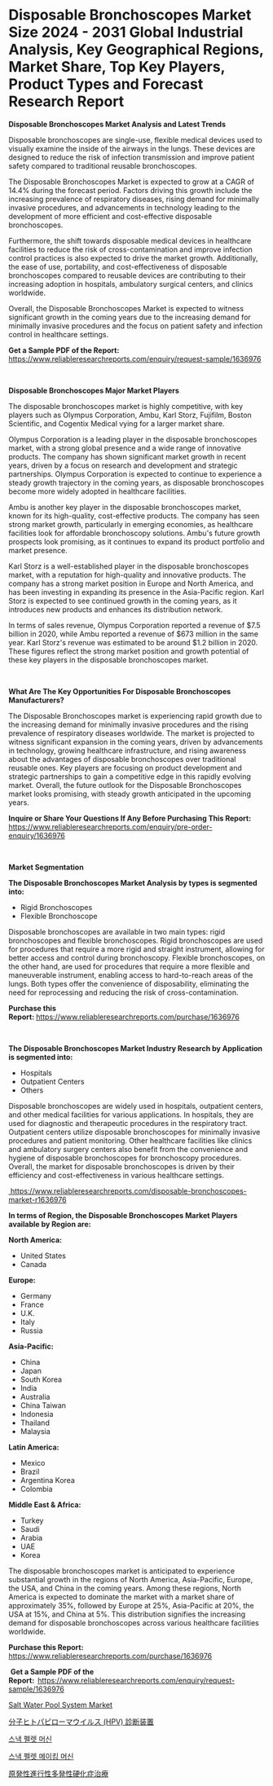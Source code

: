 <p><h1>Disposable Bronchoscopes Market Size 2024 - 2031 Global Industrial Analysis, Key Geographical Regions, Market Share, Top Key Players, Product Types and Forecast Research Report</h1></p><p><strong>Disposable Bronchoscopes Market Analysis and Latest Trends</strong></p>
<p><p>Disposable bronchoscopes are single-use, flexible medical devices used to visually examine the inside of the airways in the lungs. These devices are designed to reduce the risk of infection transmission and improve patient safety compared to traditional reusable bronchoscopes.</p><p>The Disposable Bronchoscopes Market is expected to grow at a CAGR of 14.4% during the forecast period. Factors driving this growth include the increasing prevalence of respiratory diseases, rising demand for minimally invasive procedures, and advancements in technology leading to the development of more efficient and cost-effective disposable bronchoscopes.</p><p>Furthermore, the shift towards disposable medical devices in healthcare facilities to reduce the risk of cross-contamination and improve infection control practices is also expected to drive the market growth. Additionally, the ease of use, portability, and cost-effectiveness of disposable bronchoscopes compared to reusable devices are contributing to their increasing adoption in hospitals, ambulatory surgical centers, and clinics worldwide.</p><p>Overall, the Disposable Bronchoscopes Market is expected to witness significant growth in the coming years due to the increasing demand for minimally invasive procedures and the focus on patient safety and infection control in healthcare settings.</p></p>
<p><strong>Get a Sample PDF of the Report:&nbsp;</strong> <a href="https://www.reliableresearchreports.com/enquiry/request-sample/1636976">https://www.reliableresearchreports.com/enquiry/request-sample/1636976</a></p>
<p>&nbsp;</p>
<p><strong>Disposable Bronchoscopes Major Market Players</strong></p>
<p><p>The disposable bronchoscopes market is highly competitive, with key players such as Olympus Corporation, Ambu, Karl Storz, Fujifilm, Boston Scientific, and Cogentix Medical vying for a larger market share. </p><p>Olympus Corporation is a leading player in the disposable bronchoscopes market, with a strong global presence and a wide range of innovative products. The company has shown significant market growth in recent years, driven by a focus on research and development and strategic partnerships. Olympus Corporation is expected to continue to experience a steady growth trajectory in the coming years, as disposable bronchoscopes become more widely adopted in healthcare facilities.</p><p>Ambu is another key player in the disposable bronchoscopes market, known for its high-quality, cost-effective products. The company has seen strong market growth, particularly in emerging economies, as healthcare facilities look for affordable bronchoscopy solutions. Ambu's future growth prospects look promising, as it continues to expand its product portfolio and market presence.</p><p>Karl Storz is a well-established player in the disposable bronchoscopes market, with a reputation for high-quality and innovative products. The company has a strong market position in Europe and North America, and has been investing in expanding its presence in the Asia-Pacific region. Karl Storz is expected to see continued growth in the coming years, as it introduces new products and enhances its distribution network.</p><p>In terms of sales revenue, Olympus Corporation reported a revenue of $7.5 billion in 2020, while Ambu reported a revenue of $673 million in the same year. Karl Storz's revenue was estimated to be around $1.2 billion in 2020. These figures reflect the strong market position and growth potential of these key players in the disposable bronchoscopes market.</p></p>
<p>&nbsp;</p>
<p><strong>What Are The Key Opportunities For Disposable Bronchoscopes Manufacturers?</strong></p>
<p><p>The Disposable Bronchoscopes market is experiencing rapid growth due to the increasing demand for minimally invasive procedures and the rising prevalence of respiratory diseases worldwide. The market is projected to witness significant expansion in the coming years, driven by advancements in technology, growing healthcare infrastructure, and rising awareness about the advantages of disposable bronchoscopes over traditional reusable ones. Key players are focusing on product development and strategic partnerships to gain a competitive edge in this rapidly evolving market. Overall, the future outlook for the Disposable Bronchoscopes market looks promising, with steady growth anticipated in the upcoming years.</p></p>
<p><strong>Inquire or Share Your Questions If Any Before Purchasing This Report:</strong> <a href="https://www.reliableresearchreports.com/enquiry/pre-order-enquiry/1636976">https://www.reliableresearchreports.com/enquiry/pre-order-enquiry/1636976</a></p>
<p>&nbsp;</p>
<p><strong>Market Segmentation</strong></p>
<p><strong>The Disposable Bronchoscopes Market Analysis by types is segmented into:</strong></p>
<p><ul><li>Rigid Bronchoscopes</li><li>Flexible Bronchoscope</li></ul></p>
<p><p>Disposable bronchoscopes are available in two main types: rigid bronchoscopes and flexible bronchoscopes. Rigid bronchoscopes are used for procedures that require a more rigid and straight instrument, allowing for better access and control during bronchoscopy. Flexible bronchoscopes, on the other hand, are used for procedures that require a more flexible and maneuverable instrument, enabling access to hard-to-reach areas of the lungs. Both types offer the convenience of disposability, eliminating the need for reprocessing and reducing the risk of cross-contamination.</p></p>
<p><strong>Purchase this Report:&nbsp;</strong><a href="https://www.reliableresearchreports.com/purchase/1636976">https://www.reliableresearchreports.com/purchase/1636976</a></p>
<p>&nbsp;</p>
<p><strong>The Disposable Bronchoscopes Market Industry Research by Application is segmented into:</strong></p>
<p><ul><li>Hospitals</li><li>Outpatient Centers</li><li>Others</li></ul></p>
<p><p>Disposable bronchoscopes are widely used in hospitals, outpatient centers, and other medical facilities for various applications. In hospitals, they are used for diagnostic and therapeutic procedures in the respiratory tract. Outpatient centers utilize disposable bronchoscopes for minimally invasive procedures and patient monitoring. Other healthcare facilities like clinics and ambulatory surgery centers also benefit from the convenience and hygiene of disposable bronchoscopes for bronchoscopy procedures. Overall, the market for disposable bronchoscopes is driven by their efficiency and cost-effectiveness in various healthcare settings.</p></p>
<p><a href="https://www.reliableresearchreports.com/disposable-bronchoscopes-market-r1636976">&nbsp;https://www.reliableresearchreports.com/disposable-bronchoscopes-market-r1636976</a></p>
<p><strong>In terms of Region, the Disposable Bronchoscopes Market Players available by Region are:</strong></p>
<p>
    <p> <strong> North America: </strong>
        <ul>
            <li>United States</li>
            <li>Canada</li>
        </ul>
        </p> 
    <p> <strong> Europe: </strong>
        <ul>
            <li>Germany</li>
            <li>France</li>
            <li>U.K.</li>
            <li>Italy</li>
            <li>Russia</li>
        </ul>
        </p> 
    <p> <strong> Asia-Pacific: </strong>
        <ul>
            <li>China</li>
            <li>Japan</li>
            <li>South Korea</li>
            <li>India</li>
            <li>Australia</li>
            <li>China Taiwan</li>
            <li>Indonesia</li>
            <li>Thailand</li>
            <li>Malaysia</li>
        </ul>
        </p> 
    <p> <strong> Latin America: </strong>
        <ul>
            <li>Mexico</li>
            <li>Brazil</li>
            <li>Argentina Korea</li>
            <li>Colombia</li>
        </ul>
        </p> 
    <p> <strong> Middle East & Africa: </strong>
        <ul>
            <li>Turkey</li>
            <li>Saudi</li>
            <li>Arabia</li>
            <li>UAE</li>
            <li>Korea</li>
        </ul>
    </p>
    </p>
<p><p>The disposable bronchoscopes market is anticipated to experience substantial growth in the regions of North America, Asia-Pacific, Europe, the USA, and China in the coming years. Among these regions, North America is expected to dominate the market with a market share of approximately 35%, followed by Europe at 25%, Asia-Pacific at 20%, the USA at 15%, and China at 5%. This distribution signifies the increasing demand for disposable bronchoscopes across various healthcare facilities worldwide.</p></p>
<p><strong>Purchase this Report: </strong><a href="https://www.reliableresearchreports.com/purchase/1636976">https://www.reliableresearchreports.com/purchase/1636976</a></p>
<p>&nbsp;<strong>Get a Sample PDF of the Report:&nbsp;&nbsp;</strong><a href="https://www.reliableresearchreports.com/enquiry/request-sample/1636976">https://www.reliableresearchreports.com/enquiry/request-sample/1636976</a></p>
<p><strong></strong></p>
<p><p><a href="https://issuu.com/reportprime-2/docs/salt-water-pool-system-market-size-2030.pptx">Salt Water Pool System Market</a></p><p><a href="https://github.com/LizaHeller2023/Market-Research-Report-List-1/blob/main/5483723167289.md">分子ヒトパピローマウイルス (HPV) 診断装置</a></p><p><a href="https://github.com/vskv4779xr1/Market-Research-Report-List-2/blob/main/1060376180577.md">스낵 펠렛 머신</a></p><p><a href="https://github.com/CliftonFisher9067/Market-Research-Report-List-2/blob/main/9903323180578.md">스낵 펠렛 메이킹 머신</a></p><p><a href="https://github.com/deonnorth8/Market-Research-Report-List-1/blob/main/9425387167288.md">原発性進行性多発性硬化症治療</a></p></p>